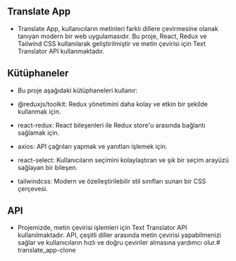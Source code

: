 ## Translate App

- Translate App, kullanıcıların metinleri farklı dillere çevirmesine olanak tanıyan modern bir web uygulamasıdır. Bu proje, React, Redux ve Tailwind CSS kullanılarak geliştirilmiştir ve metin çevirisi için Text Translator API kullanmaktadır.

## Kütüphaneler

- Bu proje aşağıdaki kütüphaneleri kullanır:

- @reduxjs/toolkit: Redux yönetimini daha kolay ve etkin bir şekilde kullanmak için.
- react-redux: React bileşenleri ile Redux store'u arasında bağlantı sağlamak için.
- axios: API çağrıları yapmak ve yanıtları işlemek için.
- react-select: Kullanıcıların seçimini kolaylaştıran ve şık bir seçim arayüzü sağlayan bir bileşen.
- tailwindcss: Modern ve özelleştirilebilir stil sınıfları sunan bir CSS çerçevesi.

## API

- Projemizde, metin çevirisi işlemleri için Text Translator API kullanılmaktadır. API, çeşitli diller arasında metin çevirisi yapabilmenizi sağlar ve kullanıcıların hızlı ve doğru çeviriler almasına yardımcı olur.# translate_app-clone
